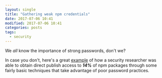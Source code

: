 ```yaml
---
layout: single
title: "Gathering weak npm credentials"
date: 2017-07-06 10:41
modified: 2017-07-06 10:41
categories: posts
tags:
  - security
---
```


We *all* know the importance of strong passwords, don't we?

In case you don't, here's a great
[example](https://github.com/ChALkeR/notes/blob/master/Gathering-weak-npm-credentials.md)
of how a security researcher was able to
obtain direct publish access to ***14%*** of npm packages through some fairly
basic techniques that take advantage of poor password practices.
